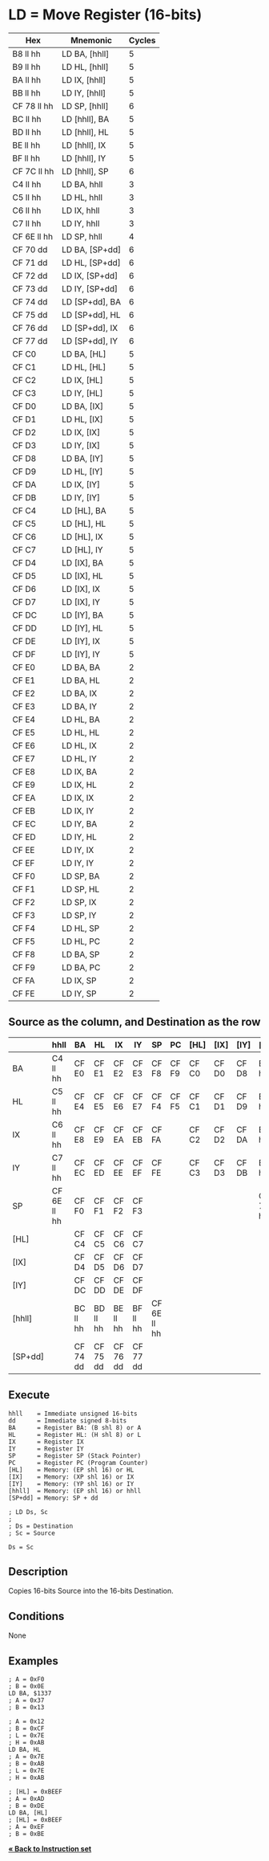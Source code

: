 # LD = Move Register (16-bits)


| Hex         | Mnemonic       | Cycles |
| ----------- | -------------- | ------ |
| B8 ll hh    | LD BA, [hhll]  | 5      |
| B9 ll hh    | LD HL, [hhll]  | 5      |
| BA ll hh    | LD IX, [hhll]  | 5      |
| BB ll hh    | LD IY, [hhll]  | 5      |
| CF 78 ll hh | LD SP, [hhll]  | 6      |
| BC ll hh    | LD [hhll], BA  | 5      |
| BD ll hh    | LD [hhll], HL  | 5      |
| BE ll hh    | LD [hhll], IX  | 5      |
| BF ll hh    | LD [hhll], IY  | 5      |
| CF 7C ll hh | LD [hhll], SP  | 6      |
| C4 ll hh    | LD BA, hhll    | 3      |
| C5 ll hh    | LD HL, hhll    | 3      |
| C6 ll hh    | LD IX, hhll    | 3      |
| C7 ll hh    | LD IY, hhll    | 3      |
| CF 6E ll hh | LD SP, hhll    | 4      |
| CF 70 dd    | LD BA, [SP+dd] | 6      |
| CF 71 dd    | LD HL, [SP+dd] | 6      |
| CF 72 dd    | LD IX, [SP+dd] | 6      |
| CF 73 dd    | LD IY, [SP+dd] | 6      |
| CF 74 dd    | LD [SP+dd], BA | 6      |
| CF 75 dd    | LD [SP+dd], HL | 6      |
| CF 76 dd    | LD [SP+dd], IX | 6      |
| CF 77 dd    | LD [SP+dd], IY | 6      |
| CF C0       | LD BA, [HL]    | 5      |
| CF C1       | LD HL, [HL]    | 5      |
| CF C2       | LD IX, [HL]    | 5      |
| CF C3       | LD IY, [HL]    | 5      |
| CF D0       | LD BA, [IX]    | 5      |
| CF D1       | LD HL, [IX]    | 5      |
| CF D2       | LD IX, [IX]    | 5      |
| CF D3       | LD IY, [IX]    | 5      |
| CF D8       | LD BA, [IY]    | 5      |
| CF D9       | LD HL, [IY]    | 5      |
| CF DA       | LD IX, [IY]    | 5      |
| CF DB       | LD IY, [IY]    | 5      |
| CF C4       | LD [HL], BA    | 5      |
| CF C5       | LD [HL], HL    | 5      |
| CF C6       | LD [HL], IX    | 5      |
| CF C7       | LD [HL], IY    | 5      |
| CF D4       | LD [IX], BA    | 5      |
| CF D5       | LD [IX], HL    | 5      |
| CF D6       | LD [IX], IX    | 5      |
| CF D7       | LD [IX], IY    | 5      |
| CF DC       | LD [IY], BA    | 5      |
| CF DD       | LD [IY], HL    | 5      |
| CF DE       | LD [IY], IX    | 5      |
| CF DF       | LD [IY], IY    | 5      |
| CF E0       | LD BA, BA      | 2      |
| CF E1       | LD BA, HL      | 2      |
| CF E2       | LD BA, IX      | 2      |
| CF E3       | LD BA, IY      | 2      |
| CF E4       | LD HL, BA      | 2      |
| CF E5       | LD HL, HL      | 2      |
| CF E6       | LD HL, IX      | 2      |
| CF E7       | LD HL, IY      | 2      |
| CF E8       | LD IX, BA      | 2      |
| CF E9       | LD IX, HL      | 2      |
| CF EA       | LD IX, IX      | 2      |
| CF EB       | LD IX, IY      | 2      |
| CF EC       | LD IY, BA      | 2      |
| CF ED       | LD IY, HL      | 2      |
| CF EE       | LD IY, IX      | 2      |
| CF EF       | LD IY, IY      | 2      |
| CF F0       | LD SP, BA      | 2      |
| CF F1       | LD SP, HL      | 2      |
| CF F2       | LD SP, IX      | 2      |
| CF F3       | LD SP, IY      | 2      |
| CF F4       | LD HL, SP      | 2      |
| CF F5       | LD HL, PC      | 2      |
| CF F8       | LD BA, SP      | 2      |
| CF F9       | LD BA, PC      | 2      |
| CF FA       | LD IX, SP      | 2      |
| CF FE       | LD IY, SP      | 2      |

## Source as the column, and Destination as the row

|             | hhll        | BA       | HL       | IX       | IY       | SP          | PC    | \[HL]  | \[IX] | \[IY] | \[hhll]     | \[SP+dd]    |
| ----------- | ----------- | -------- | -------- | -------- | -------- | ----------- | ----- | ------ | ----- | ----- | ----------- | ----------- |
| BA          | C4 ll hh    | CF E0    | CF E1    | CF E2    | CF E3    | CF F8       | CF F9 | CF C0  | CF D0 | CF D8 | B8 ll hh    | CF 70 dd    |
| HL          | C5 ll hh    | CF E4    | CF E5    | CF E6    | CF E7    | CF F4       | CF F5 | CF C1  | CF D1 | CF D9 | B9 ll hh    | CF 71 dd    |
| IX          | C6 ll hh    | CF E8    | CF E9    | CF EA    | CF EB    | CF FA       |       | CF C2  | CF D2 | CF DA | BA ll hh    | CF 72 dd    |
| IY          | C7 ll hh    | CF EC    | CF ED    | CF EE    | CF EF    | CF FE       |       | CF C3  | CF D3 | CF DB | BB ll hh    | CF 73 dd    |
| SP          | CF 6E ll hh | CF F0    | CF F1    | CF F2    | CF F3    |             |       |        |       |       | CF 78 ll hh |             |
| \[HL]       |             | CF C4    | CF C5    | CF C6    | CF C7    |             |       |        |       |       |             |             |
| \[IX]       |             | CF D4    | CF D5    | CF D6    | CF D7    |             |       |        |       |       |             |             |
| \[IY]       |             | CF DC    | CF DD    | CF DE    | CF DF    |             |       |        |       |       |             |             |
| \[hhll]     |             | BC ll hh | BD ll hh | BE ll hh | BF ll hh | CF 6E ll hh |       |        |       |       |             |             |
| \[SP+dd]    |             | CF 74 dd | CF 75 dd | CF 76 dd | CF 77 dd |             |       |        |       |       |             |             |

## Execute

```
hhll    = Immediate unsigned 16-bits
dd      = Immediate signed 8-bits
BA      = Register BA: (B shl 8) or A
HL      = Register HL: (H shl 8) or L
IX      = Register IX
IY      = Register IY
SP      = Register SP (Stack Pointer)
PC      = Register PC (Program Counter)
[HL]    = Memory: (EP shl 16) or HL
[IX]    = Memory: (XP shl 16) or IX
[IY]    = Memory: (YP shl 16) or IY
[hhll]  = Memory: (EP shl 16) or hhll
[SP+dd] = Memory: SP + dd
```

```
; LD Ds, Sc
;
; Ds = Destination
; Sc = Source

Ds = Sc
```

## Description

Copies 16-bits Source into the 16-bits Destination.

## Conditions

None

## Examples

```
; A = 0xF0
; B = 0x0E
LD BA, $1337
; A = 0x37
; B = 0x13
```

```
; A = 0x12
; B = 0xCF
; L = 0x7E
; H = 0xAB
LD BA, HL
; A = 0x7E
; B = 0xAB
; L = 0x7E
; H = 0xAB
```

```
; [HL] = 0xBEEF
; A = 0xAD
; B = 0xDE
LD BA, [HL]
; [HL] = 0xBEEF
; A = 0xEF
; B = 0xBE
```

[**« Back to Instruction set**](../S1C88_InstructionSet.md)
